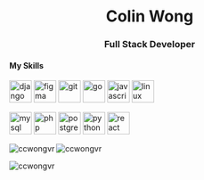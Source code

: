 <h1 align="center">Colin Wong</h1>

<h3 align="center">Full Stack Developer</h3>

<p>
  <h4> My Skills </h4>
  <img
    src="https://devicons.github.io/devicon/devicon.git/icons/django/django-original.svg"
    alt="django"
    width="40"
    height="40"
  />
  <img
    src="https://www.vectorlogo.zone/logos/figma/figma-icon.svg"
    alt="figma"
    width="40"
    height="40"
  />
  <img
    src="https://www.vectorlogo.zone/logos/git-scm/git-scm-icon.svg"
    alt="git"
    width="40"
    height="40"
  />
  <img
    src="https://devicons.github.io/devicon/devicon.git/icons/go/go-original.svg"
    alt="go"
    width="40"
    height="40"
  />
  <img
    src="https://devicons.github.io/devicon/devicon.git/icons/javascript/javascript-original.svg"
    alt="javascript"
    width="40"
    height="40"
  />
  <img
    src="https://devicons.github.io/devicon/devicon.git/icons/linux/linux-original.svg"
    alt="linux"
    width="40"
    height="40"
  />

  <img
    src="https://devicons.github.io/devicon/devicon.git/icons/mysql/mysql-original-wordmark.svg"
    alt="mysql"
    width="40"
    height="40"
  />
  <img
    src="https://devicons.github.io/devicon/devicon.git/icons/php/php-original.svg"
    alt="php"
    width="40"
    height="40"
  />
  <img
    src="https://devicons.github.io/devicon/devicon.git/icons/postgresql/postgresql-original-wordmark.svg"
    alt="postgresql"
    width="40"
    height="40"
  />
  <img
    src="https://devicons.github.io/devicon/devicon.git/icons/python/python-original.svg"
    alt="python"
    width="40"
    height="40"
  />
  <img
    src="https://devicons.github.io/devicon/devicon.git/icons/react/react-original-wordmark.svg"
    alt="react"
    width="40"
    height="40"
  />
</p>

<img
  align="left"
  src="https://github-readme-stats.vercel.app/api/top-langs/?username=ccwongvr&layout=compact&hide=html"
  alt="ccwongvr"
/>

<p><img src="https://komarev.com/ghpvc/?username=ccwongvr" alt="ccwongvr" /></p>

<img
  src="https://github-readme-stats.vercel.app/api?username=ccwongvr&show_icons=true"
  alt="ccwongvr"
/>

